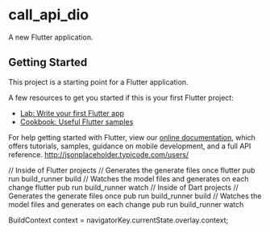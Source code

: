 # call_api_dio

A new Flutter application.

## Getting Started

This project is a starting point for a Flutter application.

A few resources to get you started if this is your first Flutter project:

- [Lab: Write your first Flutter app](https://flutter.dev/docs/get-started/codelab)
- [Cookbook: Useful Flutter samples](https://flutter.dev/docs/cookbook)

For help getting started with Flutter, view our
[online documentation](https://flutter.dev/docs), which offers tutorials,
samples, guidance on mobile development, and a full API reference.
http://jsonplaceholder.typicode.com/users/

// Inside of Flutter projects
// Generates the generate files once
flutter pub run build_runner build
// Watches the model files and generates on each change
flutter pub run build_runner watch
// Inside of Dart projects
// Generates the generate files once
pub run build_runner build
// Watches the model files and generates on each change
pub run build_runner watch

BuildContext context = navigatorKey.currentState.overlay.context;
